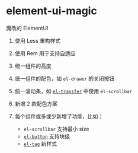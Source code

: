 <h1>element-ui-magic</h1>

魔改的 ElementUI

1. 使用 Less 重构样式
2. 使用 Rem 用于支持自适应
3. 统一组件的高度
4. 统一组件的配色，如 `el-drawer` 的关闭按钮
5. 统一滚动条，如 [`el-transfer`](https://hezulong1.github.io/element-ui-magic/#/zh-CN/component/transfer#ji-chu-yong-fa) 中使用 `el-scrollbar`
6. 新增 2 款配色方案
7. 每个组件或多或少新增了功能，比如：

    * `el-scrollbar` 支持最小 size
    * [`el-button`](https://hezulong1.github.io/element-ui-magic/#/zh-CN/component/button#ji-chu-yong-fa) 支持块级
    * [`el-tag`](https://hezulong1.github.io/element-ui-magic/#/zh-CN/component/tag#bu-tong-zhu-ti) 新样式
